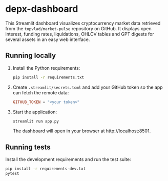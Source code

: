 # depx-dashboard

This Streamlit dashboard visualizes cryptocurrency market data retrieved from the
`topvlad/market-pulse` repository on GitHub. It displays open interest, funding
rates, liquidations, OHLCV tables and GPT digests for several assets in an easy
web interface.

## Running locally

1. Install the Python requirements:
   ```bash
   pip install -r requirements.txt
   ```
2. Create `.streamlit/secrets.toml` and add your GitHub token so the app can
   fetch the remote data:
   ```toml
   GITHUB_TOKEN = "<your token>"
   ```
3. Start the application:
   ```bash
   streamlit run app.py
   ```
   The dashboard will open in your browser at http://localhost:8501.


## Running tests

Install the development requirements and run the test suite:

```bash
pip install -r requirements-dev.txt
pytest
```
